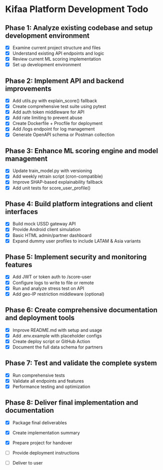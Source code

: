 # Kifaa Platform Development Todo

## Phase 1: Analyze existing codebase and setup development environment
- [x] Examine current project structure and files
- [x] Understand existing API endpoints and logic
- [x] Review current ML scoring implementation
- [x] Set up development environment

## Phase 2: Implement API and backend improvements
- [x] Add utils.py with explain_score() fallback
- [x] Create comprehensive test suite using pytest
- [x] Add auth token middleware for API
- [x] Add rate limiting to prevent abuse
- [x] Create Dockerfile + Procfile for deployment
- [x] Add /logs endpoint for log management
- [x] Generate OpenAPI schema or Postman collection

## Phase 3: Enhance ML scoring engine and model management
- [x] Update train_model.py with versioning
- [x] Add weekly retrain script (cron-compatible)
- [x] Improve SHAP-based explainability fallback
- [x] Add unit tests for score_user_profile()

## Phase 4: Build platform integrations and client interfaces
- [x] Build mock USSD gateway API
- [x] Provide Android client simulation
- [x] Basic HTML admin/partner dashboard
- [x] Expand dummy user profiles to include LATAM & Asia variants

## Phase 5: Implement security and monitoring features
- [x] Add JWT or token auth to /score-user
- [x] Configure logs to write to file or remote
- [x] Run and analyze stress test on API
- [x] Add geo-IP restriction middleware (optional)
## Phase 6: Create comprehensive documentation and deployment tools
- [x] Improve README.md with setup and usage
- [x] Add .env.example with placeholder configs
- [x] Create deploy script or GitHub Action
- [x] Document the full data schema for partners

## Phase 7: Test and validate the complete system
- [x] Run comprehensive tests
- [x] Validate all endpoints and features
- [x] Performance testing and optimization

## Phase 8: Deliver final implementation and documentation
- [x] Package final deliverables
- [x] Create implementation summary
- [x] Prepare project for handover
- [ ] Provide deployment instructions
- [ ] Deliver to user

